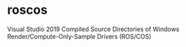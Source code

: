 # roscos
Visual Studio 2019 Compiled Source Directories of Windows Render/Compute-Only-Sample Drivers (ROS/COS)
